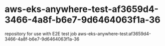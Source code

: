 # aws-eks-anywhere-test-af3659d4-3466-4a8f-b6e7-9d6464063f1a-36
repository for use with E2E test job aws-eks-anywhere-test:af3659d4-3466-4a8f-b6e7-9d6464063f1a-36
